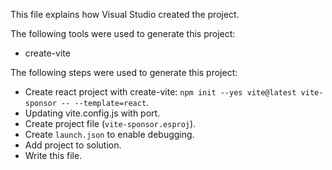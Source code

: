This file explains how Visual Studio created the project.

The following tools were used to generate this project:
- create-vite

The following steps were used to generate this project:
- Create react project with create-vite: `npm init --yes vite@latest vite-sponsor -- --template=react`.
- Updating vite.config.js with port.
- Create project file (`vite-sponsor.esproj`).
- Create `launch.json` to enable debugging.
- Add project to solution.
- Write this file.
